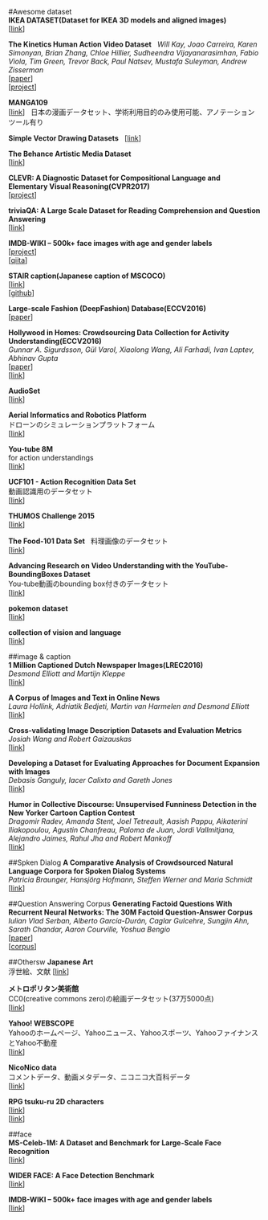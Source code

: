 #Awesome dataset  
**IKEA DATASET(Dataset for IKEA 3D models and aligned images)**  
[[link](http://ikea.csail.mit.edu/)]  

**The Kinetics Human Action Video Dataset**  
*Will Kay, Joao Carreira, Karen Simonyan, Brian Zhang, Chloe Hillier, Sudheendra Vijayanarasimhan, Fabio Viola, Tim Green, Trevor Back, Paul Natsev, Mustafa Suleyman, Andrew Zisserman*  
[[paper](https://arxiv.org/abs/1705.06950)]  
[[project](https://deepmind.com/research/open-source/open-source-datasets/kinetics/)]  

**MANGA109**  
[[link](http://www.manga109.org/index.php)]  
日本の漫画データセット、学術利用目的のみ使用可能、アノテーションツール有り  

**Simple Vector Drawing Datasets**  
[[link](https://github.com/hardmaru/sketch-rnn-datasets)]  

**The Behance Artistic Media Dataset**  
[[link](https://bam-dataset.org/)]  

**CLEVR: A Diagnostic Dataset for Compositional Language and Elementary Visual Reasoning(CVPR2017)**  
[[project](http://cs.stanford.edu/people/jcjohns/clevr/)]  

**triviaQA: A Large Scale Dataset for Reading Comprehension and Question Answering**  
[[link](http://nlp.cs.washington.edu/triviaqa/)]  

**IMDB-WIKI – 500k+ face images with age and gender labels**  
[[project](https://data.vision.ee.ethz.ch/cvl/rrothe/imdb-wiki/)]  
[[qiita](http://qiita.com/yu4u/items/a2410f46669c5f20ee8e)]  

**STAIR caption(Japanese caption of MSCOCO)**  
[[link](https://stair-lab-cit.github.io/STAIR-captions-web/)]  
[[github](https://github.com/STAIR-Lab-CIT/STAIR-captions)]    

**Large-scale Fashion (DeepFashion) Database(ECCV2016)**  
[[paper](http://mmlab.ie.cuhk.edu.hk/projects/DeepFashion.html)]  

**Hollywood in Homes: Crowdsourcing Data Collection for Activity Understanding(ECCV2016)**  
*Gunnar A. Sigurdsson, Gül Varol, Xiaolong Wang, Ali Farhadi, Ivan Laptev, Abhinav Gupta*  
[[paper](https://arxiv.org/abs/1604.01753)]  
[[link](http://allenai.org/plato/charades/)]  

**AudioSet**  
[[link](https://research.google.com/audioset/)]    

**Aerial Informatics and Robotics Platform**  
ドローンのシミュレーションプラットフォーム  
[[link](https://www.microsoft.com/en-us/research/project/aerial-informatics-robotics-platform/)]  

**You-tube 8M**  
for action understandings  
[[link](https://research.google.com/youtube8m/)]   

**UCF101 - Action Recognition Data Set**  
動画認識用のデータセット  
[[link](http://crcv.ucf.edu/data/UCF101.php)]  

**THUMOS Challenge 2015**  
[[link](http://www.thumos.info/)]    

**The Food-101 Data Set**  
料理画像のデータセット  
[[link](https://www.vision.ee.ethz.ch/datasets_extra/food-101/)]  

**Advancing Research on Video Understanding with the YouTube-BoundingBoxes Dataset**  
You-tube動画のbounding box付きのデータセット  
[[link](https://research.googleblog.com/2017/02/advancing-research-on-video.html)]  

**pokemon dataset**  
[[link](https://www.kaggle.com/abcsds/pokemon)]  

**collection of vision and language**  
[[link](http://visionandlanguage.net)]  

##image & caption  
**1 Million Captioned Dutch Newspaper Images(LREC2016)**  
*Desmond Elliott and Martijn Kleppe*  
[[link](http://www.lrec-conf.org/proceedings/lrec2016/summaries/448.html)]  

**A Corpus of Images and Text in Online News**  
*Laura Hollink, Adriatik Bedjeti, Martin van Harmelen and Desmond Elliott*  
[[link](http://www.lrec-conf.org/proceedings/lrec2016/summaries/19.html)]  

**Cross-validating Image Description Datasets and Evaluation Metrics**  
*Josiah Wang and Robert Gaizauskas*  
[[link](http://www.lrec-conf.org/proceedings/lrec2016/summaries/591.html)]  

**Developing a Dataset for Evaluating Approaches for Document Expansion with Images**  
*Debasis Ganguly, Iacer Calixto and Gareth Jones*  
[[link](http://www.lrec-conf.org/proceedings/lrec2016/summaries/595.html)]  

**Humor in Collective Discourse: Unsupervised Funniness Detection in the New Yorker Cartoon Caption Contest**  
*Dragomir Radev, Amanda Stent, Joel Tetreault, Aasish Pappu, Aikaterini Iliakopoulou, Agustin Chanfreau, Paloma de Juan, Jordi Vallmitjana, Alejandro Jaimes, Rahul Jha and Robert Mankoff*  
[[link](http://www.lrec-conf.org/proceedings/lrec2016/summaries/317.html)]  

##Spken Dialog
**A Comparative Analysis of Crowdsourced Natural Language Corpora for Spoken Dialog Systems**  
*Patricia Braunger, Hansjörg Hofmann, Steffen Werner and Maria Schmidt*  
[[link](http://www.lrec-conf.org/proceedings/lrec2016/summaries/333.html)]  

##Question Answering Corpus 
**Generating Factoid Questions With Recurrent Neural Networks: The 30M Factoid Question-Answer Corpus**  
*Iulian Vlad Serban, Alberto García-Durán, Caglar Gulcehre, Sungjin Ahn, Sarath Chandar, Aaron Courville, Yoshua Bengio*  
[[paper](http://arxiv.org/abs/1603.06807)]  
[[corpus](http://agarciaduran.org/)]  

##Othersw
**Japanese Art**  
浮世絵、文献
[[link](http://digitalcollections.nypl.org)]  

**メトロポリタン美術館**  
CC0(creative commons zero)の絵画データセット(37万5000点)  
[[link](http://metmuseum.org/about-the-met/policies-and-documents/image-resources)]  

**Yahoo! WEBSCOPE**  
Yahooのホームページ、Yahooニュース、Yahooスポーツ、YahooファイナンスとYahoo不動産  
[[link](http://webscope.sandbox.yahoo.com)]  

**NicoNico data**  
コメントデータ、動画メタデータ、ニコニコ大百科データ  
[[link](http://www.nii.ac.jp/dsc/idr/nico/nico.html)]  

**RPG tsuku-ru 2D characters**  
[[link](http://yurudora.com/tkool/)]  
[[link](http://kobom.blog.fc2.com/)]  

##face  
**MS-Celeb-1M: A Dataset and Benchmark for Large-Scale Face Recognition**  
[[link](http://arxiv.org/abs/1607.08221)]  

**WIDER FACE: A Face Detection Benchmark**  
[[link](http://mmlab.ie.cuhk.edu.hk/projects/WIDERFace/)]  

**IMDB-WIKI – 500k+ face images with age and gender labels**  
[[link](https://data.vision.ee.ethz.ch/cvl/rrothe/imdb-wiki/)]  

